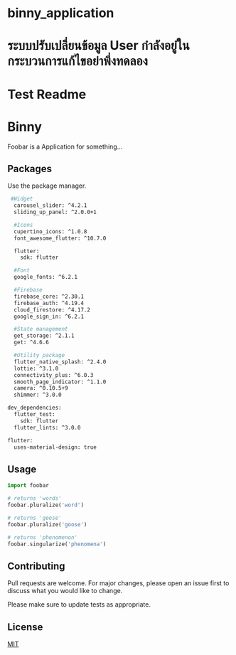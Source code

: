 # binny_application

# ระบบปรับเปลี่ยนข้อมูล User กำลังอยู๋ในกระบวนการแก้ไขอย่าพึ่งทดลอง

# Test Readme

# Binny

Foobar is a Application for something...

## Packages

Use the package manager.

```bash
 #Widget
  carousel_slider: ^4.2.1
  sliding_up_panel: ^2.0.0+1

  #Icons
  cupertino_icons: ^1.0.8
  font_awesome_flutter: ^10.7.0

  flutter:
    sdk: flutter

  #Font
  google_fonts: ^6.2.1

  #Firebase
  firebase_core: ^2.30.1
  firebase_auth: ^4.19.4
  cloud_firestore: ^4.17.2
  google_sign_in: ^6.2.1

  #State management
  get_storage: ^2.1.1
  get: ^4.6.6

  #Utility package
  flutter_native_splash: ^2.4.0
  lottie: ^3.1.0
  connectivity_plus: ^6.0.3
  smooth_page_indicator: ^1.1.0
  camera: ^0.10.5+9
  shimmer: ^3.0.0

dev_dependencies:
  flutter_test:
    sdk: flutter
  flutter_lints: ^3.0.0

flutter:
  uses-material-design: true
```

## Usage

```python
import foobar

# returns 'words'
foobar.pluralize('word')

# returns 'geese'
foobar.pluralize('goose')

# returns 'phenomenon'
foobar.singularize('phenomena')
```

## Contributing

Pull requests are welcome. For major changes, please open an issue first
to discuss what you would like to change.

Please make sure to update tests as appropriate.

## License

[MIT](https://choosealicense.com/licenses/mit/)
